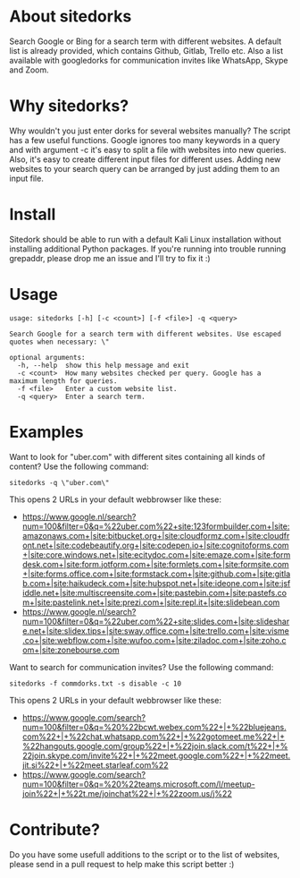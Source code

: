# About sitedorks
Search Google or Bing for a search term with different websites. A default list is already provided, which contains Github, Gitlab, Trello etc. Also a list available with googledorks for communication invites like WhatsApp, Skype and Zoom.

# Why sitedorks?
Why wouldn't you just enter dorks for several websites manually? 
The script has a few useful functions. Google ignores too many keywords in a query and with argument -c it's easy to split a file with websites into new queries. Also, it's easy to create different input files for different uses. Adding new websites to your search query can be arranged by just adding them to an input file.

# Install
Sitedork should be able to run with a default Kali Linux installation without installing additional Python packages. If you're running into trouble running grepaddr, please drop me an issue and I'll try to fix it :)

# Usage
```
usage: sitedorks [-h] [-c <count>] [-f <file>] -q <query>

Search Google for a search term with different websites. Use escaped quotes when necessary: \"

optional arguments:
  -h, --help  show this help message and exit
  -c <count>  How many websites checked per query. Google has a maximum length for queries.
  -f <file>   Enter a custom website list.
  -q <query>  Enter a search term.
```
# Examples
Want to look for "uber.com" with different sites containing all kinds of content? Use the following command:
```
sitedorks -q \"uber.com\"
```
This opens 2 URLs in your default webbrowser like these:

* https://www.google.nl/search?num=100&filter=0&q=%22uber.com%22+site:123formbuilder.com+|site:amazonaws.com+|site:bitbucket.org+|site:cloudformz.com+|site:cloudfront.net+|site:codebeautify.org+|site:codepen.io+|site:cognitoforms.com+|site:core.windows.net+|site:ecitydoc.com+|site:emaze.com+|site:formdesk.com+|site:form.jotform.com+|site:formlets.com+|site:formsite.com+|site:forms.office.com+|site:formstack.com+|site:github.com+|site:gitlab.com+|site:haikudeck.com+|site:hubspot.net+|site:ideone.com+|site:jsfiddle.net+|site:multiscreensite.com+|site:pastebin.com+|site:pastefs.com+|site:pastelink.net+|site:prezi.com+|site:repl.it+|site:slidebean.com
* https://www.google.nl/search?num=100&filter=0&q=%22uber.com%22+site:slides.com+|site:slideshare.net+|site:slidex.tips+|site:sway.office.com+|site:trello.com+|site:visme.co+|site:webflow.com+|site:wufoo.com+|site:ziladoc.com+|site:zoho.com+|site:zonebourse.com

Want to search for communication invites? Use the following command:
```
sitedorks -f commdorks.txt -s disable -c 10
```
This opens 2 URLs in your default webbrowser like these:

* https://www.google.com/search?num=100&filter=0&q=%20%22bcwt.webex.com%22+|+%22bluejeans.com%22+|+%22chat.whatsapp.com%22+|+%22gotomeet.me%22+|+%22hangouts.google.com/group%22+|+%22join.slack.com/t%22+|+%22join.skype.com/invite%22+|+%22meet.google.com%22+|+%22meet.jit.si%22+|+%22meet.starleaf.com%22
* https://www.google.com/search?num=100&filter=0&q=%20%22teams.microsoft.com/l/meetup-join%22+|+%22t.me/joinchat%22+|+%22zoom.us/j%22

# Contribute?
Do you have some usefull additions to the script or to the list of websites, please send in a pull request to help make this script better :)
